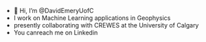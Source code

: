- 👋 Hi, I’m @DavidEmeryUofC
- I work on Machine Learning applications in Geophysics
- presently collaborating with CREWES at the University of Calgary
- You canreach me on Linkedin
